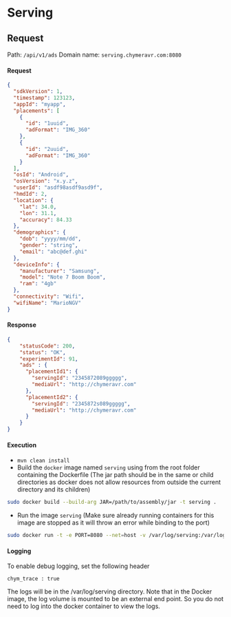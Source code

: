 # Serving

## Request
Path: `/api/v1/ads`
Domain name: `serving.chymeravr.com:8080`

#### Request
```json
{
  "sdkVersion": 1,
  "timestamp": 123123,
  "appId": "myapp",
  "placements": [
    {
      "id": "1uuid",
      "adFormat": "IMG_360"
    }, 
    {
      "id": "2uuid",
      "adFormat": "IMG_360"
    }
  ],
  "osId": "Android",
  "osVersion": "x.y.z",
  "userId": "asdf98asdf9asd9f",
  "hmdId": 2,
  "location": {
    "lat": 34.0,
    "lon": 31.1,
    "accuracy": 84.33
  },
  "demographics": {
    "dob": "yyyy/mm/dd",
    "gender": "string",
    "email": "abc@def.ghi"
  },
  "deviceInfo": {
    "manufacturer": "Samsung",
    "model": "Note 7 Boom Boom",
    "ram": "4gb"
  },
  "connectivity": "Wifi",
  "wifiName": "MarioNGV"
}
```
#### Response
```json
{
    "statusCode": 200,
    "status": "OK",
    "experimentId": 91,
    "ads" : {
      "placementId1": {
        "servingId": "2345872089ggggg",
        "mediaUrl": "http://chymeravr.com"
      },
      "placementId2": {
        "servingId": "2345872s089ggggg",
        "mediaUrl": "http://chymeravr.com"
      }
    }
}
```

#### Execution
* `mvn clean install`
* Build the `docker` image named `serving` using from the root folder containing the Dockerfile (The jar path should be in the same or child directories as docker does not allow resources from outside the current directory and its children)
```bash
sudo docker build --build-arg JAR=/path/to/assembly/jar -t serving .
```
* Run the image `serving` (Make sure already running containers for this image are stopped as it will throw an error while binding to the port)
```bash
sudo docker run -t -e PORT=8080 --net=host -v /var/log/serving:/var/log/serving serving

```

#### Logging
To enable debug logging, set the following header
```
chym_trace : true
```
The logs will be in the /var/log/serving directory. Note that in the Docker image, the log volume is mounted to be an external end point. So you do not need to log into the docker container to view the logs.
